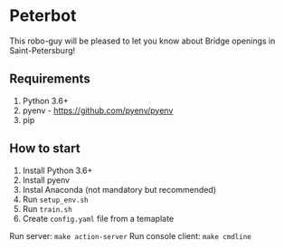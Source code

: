 # Peterbot
This robo-guy will be pleased to let you know about Bridge openings in Saint-Petersburg!

## Requirements

1. Python 3.6+
2. pyenv - https://github.com/pyenv/pyenv
3. pip


## How to start

1. Install Python 3.6+
2. Install pyenv
3. Instal Anaconda (not mandatory but recommended)
4. Run ```setup_env.sh```
5. Run ```train.sh```
6. Create ```config.yaml``` file from a temaplate

Run server: ```make action-server```
Run console client: ```make cmdline```
